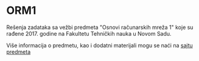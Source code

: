 # ORM1

Rešenja zadataka sa vežbi predmeta "Osnovi računarskih mreža 1" koje su rađene 2017. godine na Fakultetu Tehničkih nauka u Novom Sadu.   

Više informacija o predmetu, kao i dodatni materijali mogu se naći na [sajtu predmeta](http://www.rt-rk.uns.ac.rs/predmeti/e2/orm-1-osnovi-ra%C4%8Dunarskih-mre%C5%BEa-1)
